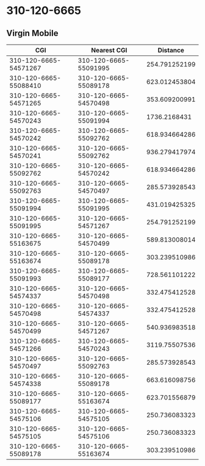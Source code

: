 # 310-120-6665
## Virgin Mobile


| CGI | Nearest CGI | Distance |
|-----|-------------|----------|
| 310-120-6665-54571267 | 310-120-6665-55091995 | 254.791252199 |
| 310-120-6665-55088410 | 310-120-6665-55089178 | 623.012453804 |
| 310-120-6665-54571265 | 310-120-6665-54570498 | 353.609200991 |
| 310-120-6665-54570243 | 310-120-6665-55091994 | 1736.2168431 |
| 310-120-6665-54570242 | 310-120-6665-55092762 | 618.934664286 |
| 310-120-6665-54570241 | 310-120-6665-55092762 | 936.279417974 |
| 310-120-6665-55092762 | 310-120-6665-54570242 | 618.934664286 |
| 310-120-6665-55092763 | 310-120-6665-54570497 | 285.573928543 |
| 310-120-6665-55091994 | 310-120-6665-55091995 | 431.019425325 |
| 310-120-6665-55091995 | 310-120-6665-54571267 | 254.791252199 |
| 310-120-6665-55163675 | 310-120-6665-54570499 | 589.813008014 |
| 310-120-6665-55163674 | 310-120-6665-55089178 | 303.239510986 |
| 310-120-6665-55091993 | 310-120-6665-55089177 | 728.561101222 |
| 310-120-6665-54574337 | 310-120-6665-54570498 | 332.475412528 |
| 310-120-6665-54570498 | 310-120-6665-54574337 | 332.475412528 |
| 310-120-6665-54570499 | 310-120-6665-54571267 | 540.936983518 |
| 310-120-6665-54571266 | 310-120-6665-54570243 | 3119.75507536 |
| 310-120-6665-54570497 | 310-120-6665-55092763 | 285.573928543 |
| 310-120-6665-54574338 | 310-120-6665-55089178 | 663.616098756 |
| 310-120-6665-55089177 | 310-120-6665-55163674 | 623.701556879 |
| 310-120-6665-54575106 | 310-120-6665-54575105 | 250.736083323 |
| 310-120-6665-54575105 | 310-120-6665-54575106 | 250.736083323 |
| 310-120-6665-55089178 | 310-120-6665-55163674 | 303.239510986 |
